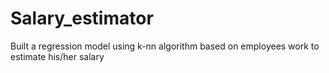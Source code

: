 # Salary_estimator
Built a regression model using k-nn algorithm based on employees work to estimate his/her salary

